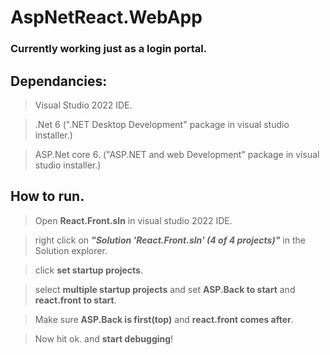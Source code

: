  # AspNetReact.WebApp

### Currently working just as a login portal.

## Dependancies:

>Visual Studio 2022 IDE.

>.Net 6 (".NET Desktop Development" package in visual studio installer.)

>ASP.Net core 6. ("ASP.NET and web Development" package in visual studio installer.)


## How to run.
>Open **React.Front.sln** in visual studio 2022 IDE.

>right click on ***"Solution 'React.Front.sln' (4 of 4 projects)"*** in the Solution explorer.

>click **set startup projects**. 

>select **multiple startup projects** and set **ASP.Back to start** and **react.front to start**.

>Make sure **ASP.Back is first(top)** and **react.front comes after**. 

>Now hit ok. and ****start debugging****! 



